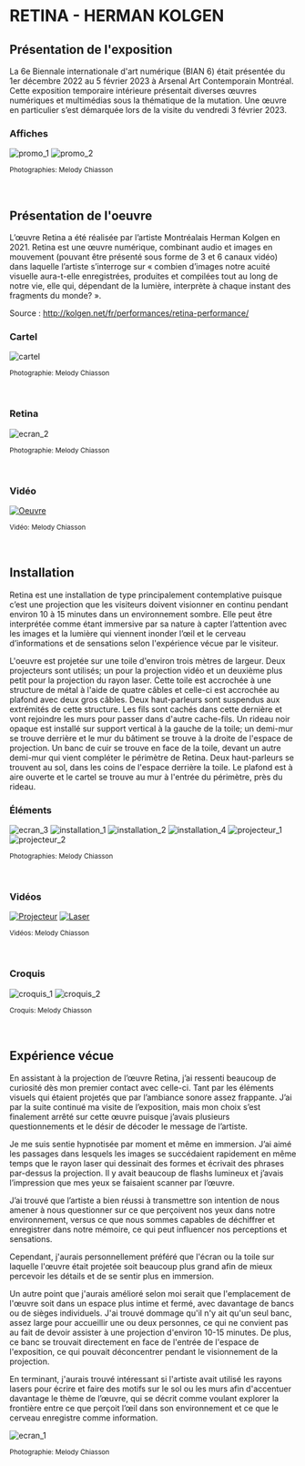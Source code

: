 # RETINA - HERMAN KOLGEN #

## Présentation de l'exposition ##
La 6e Biennale internationale d'art numérique (BIAN 6) était présentée du 1er décembre 2022 au 5 février 2023 à Arsenal Art Contemporain Montréal. Cette exposition temporaire intérieure présentait diverses œuvres numériques et multimédias sous la thématique de la mutation. Une œuvre en particulier s’est démarquée lors de la visite du vendredi 3 février 2023.

### Affiches ###

![promo_1](medias/BIAN_Retina_promo_01.jpg)
![promo_2](medias/BIAN_Retina_promo_02.jpg)

<sub>Photographies: Melody Chiasson</sub>
 
 <br>
 
## Présentation de l'oeuvre ##
L’œuvre Retina a été réalisée par l’artiste Montréalais Herman Kolgen en 2021. Retina est une œuvre numérique, combinant audio et images en mouvement (pouvant être présenté sous forme de 3 et 6 canaux vidéo) dans laquelle l’artiste s’interroge sur « combien d’images notre acuité visuelle aura-t-elle enregistrées, produites et compilées tout au long de notre vie, elle qui, dépendant de la lumière, interprète à chaque instant des fragments du monde? ». 

Source : http://kolgen.net/fr/performances/retina-performance/

### Cartel ###

![cartel](medias/BIAN_Retina_cartel.jpg)

<sub>Photographie: Melody Chiasson</sub>

<br>

### Retina ###

![ecran_2](medias/BIAN_Retina_ecran_02.jpg)

<sub>Photographie: Melody Chiasson</sub>

<br>

### Vidéo ###

[![Oeuvre](http://img.youtube.com/vi/YVsLigNqOrk/0.jpg)](http://www.youtube.com/watch?v=YVsLigNqOrk)

<sub>Vidéo: Melody Chiasson</sub>

<br>
 
 ## Installation ##
 
Retina est une installation de type principalement contemplative puisque c’est une projection que les visiteurs doivent visionner en continu pendant environ 10 à 15 minutes dans un environnement sombre. Elle peut être interprétée comme étant immersive par sa nature à capter l’attention avec les images et la lumière qui viennent inonder l’œil et le cerveau d’informations et de sensations selon l'expérience vécue par le visiteur.

L'oeuvre est projetée sur une toile d'environ trois mètres de largeur. Deux projecteurs sont utilisés; un pour la projection vidéo et un deuxième plus petit pour la projection du rayon laser. Cette toile est accrochée à une structure de métal à l'aide de quatre câbles et celle-ci est accrochée au plafond avec deux gros câbles. Deux haut-parleurs sont suspendus aux extrémités de cette structure. Les fils sont cachés dans cette dernière et vont rejoindre les murs pour passer dans d'autre cache-fils. Un rideau noir opaque est installé sur support vertical à la gauche de la toile; un demi-mur se trouve derrière et le mur du bâtiment se trouve à la droite de l'espace de projection. Un banc de cuir se trouve en face de la toile, devant un autre demi-mur qui vient compléter le périmètre de Retina. Deux haut-parleurs se trouvent au sol, dans les coins de l'espace derrière la toile. Le plafond est à aire ouverte et le cartel se trouve au mur à l'entrée du périmètre, près du rideau.


### Éléments ###

![ecran_3](medias/BIAN_Retina_ecran_03.jpg)
![installation_1](medias/BIAN_Retina_installation_01.jpg)
![installation_2](medias/BIAN_Retina_installation_02.jpg)
![installation_4](medias/BIAN_Retina_installation_04.jpg)
![projecteur_1](medias/BIAN_Retina_projecteur_01.jpg)
![projecteur_2](medias/BIAN_Retina_projecteur_02.jpg)

<sub>Photographies: Melody Chiasson</sub>

<br>

### Vidéos ###

[![Projecteur](http://img.youtube.com/vi/p5liJmiqJas/0.jpg)](http://www.youtube.com/watch?v=p5liJmiqJas)
[![Laser](http://img.youtube.com/vi/klPrSKJCTnw/0.jpg)](http://www.youtube.com/watch?v=klPrSKJCTnw)

<sub>Vidéos: Melody Chiasson</sub>

<br>

### Croquis ###

![croquis_1](medias/BIAN_Retina_croquis_01.jpg)
![croquis_2](medias/BIAN_Retina_croquis_02.jpg)

<sub>Croquis: Melody Chiasson</sub>

<br>
 
 ## Expérience vécue ##
 
En assistant à la projection de l’œuvre Retina, j’ai ressenti beaucoup de curiosité dès mon premier contact avec celle-ci. Tant par les éléments visuels qui étaient projetés que par l’ambiance sonore assez frappante. J’ai par la suite continué ma visite de l’exposition, mais mon choix s’est finalement arrêté sur cette œuvre puisque j’avais plusieurs questionnements et le désir de décoder le message de l’artiste. 

Je me suis sentie hypnotisée par moment et même en immersion. J’ai aimé les passages dans lesquels les images se succédaient rapidement en même temps que le rayon laser qui dessinait des formes et écrivait des phrases par-dessus la projection. Il y avait beaucoup de flashs lumineux et j’avais l’impression que mes yeux se faisaient scanner par l’œuvre. 

J’ai trouvé que l’artiste a bien réussi à transmettre son intention de nous amener à nous questionner sur ce que perçoivent nos yeux dans notre environnement, versus ce que nous sommes capables de déchiffrer et enregistrer dans notre mémoire, ce qui peut influencer nos perceptions et sensations.

Cependant, j'aurais personnellement préféré que l'écran ou la toile sur laquelle l'œuvre était projetée soit beaucoup plus grand afin de mieux percevoir les détails et de se sentir plus en immersion. 

Un autre point que j'aurais amélioré selon moi serait que l'emplacement de l'œuvre soit dans un espace plus intime et fermé, avec davantage de bancs ou de sièges individuels. J'ai trouvé dommage qu'il n'y ait qu'un seul banc, assez large pour accueillir une ou deux personnes, ce qui ne convient pas au fait de devoir assister à une projection d'environ 10-15 minutes. De plus, ce banc se trouvait directement en face de l'entrée de l'espace de l'exposition, ce qui pouvait déconcentrer pendant le visionnement de la projection. 

En terminant, j'aurais trouvé intéressant si l'artiste avait utilisé les rayons lasers pour écrire et faire des motifs sur le sol ou les murs afin d'accentuer davantage le thème de l’œuvre, qui se décrit comme voulant explorer la frontière entre ce que perçoit l’œil dans son environnement et ce que le cerveau enregistre comme information.

![ecran_1](medias/BIAN_Retina_ecran_01.jpg)

<sub>Photographie: Melody Chiasson</sub>
